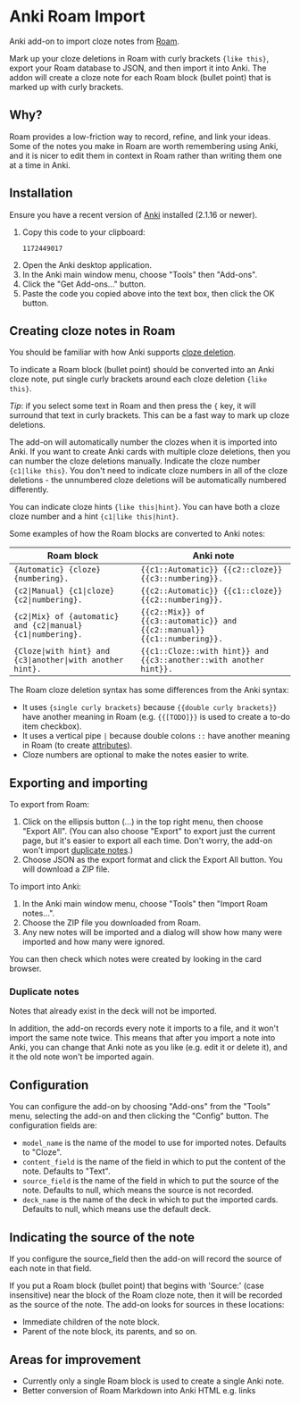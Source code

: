 # Anki Roam Import

Anki add-on to import cloze notes from [Roam](https://roamresearch.com/).

Mark up your cloze deletions in Roam with curly brackets `{like this}`, export
your Roam database to JSON, and then import it into Anki. The addon will create
a cloze note for each Roam block (bullet point) that is marked up with curly
brackets.

## Why?

Roam provides a low-friction way to record, refine, and link your ideas.
Some of the notes you make in Roam are worth remembering using Anki,
and it is nicer to edit them in context in Roam rather than writing them one at a time in Anki.

## Installation

Ensure you have a recent version of [Anki](https://apps.ankiweb.net/) installed
(2.1.16 or newer).

1. Copy this code to your clipboard:
   ```
   1172449017
   ```
2. Open the Anki desktop application.
3. In the Anki main window menu, choose "Tools" then "Add-ons".
4. Click the "Get Add-ons..." button.
5. Paste the code you copied above into the text box, then click the OK button.

## Creating cloze notes in Roam

You should be familiar with how Anki supports
[cloze deletion](https://apps.ankiweb.net/docs/manual.html#cloze-deletion).

To indicate a Roam block (bullet point) should be converted into an Anki cloze
note, put single curly brackets around each cloze deletion `{like this}`.

*Tip*: if you select some text in Roam and then press the `{` key, it will
surround that text in curly brackets. This can be a fast way to mark up cloze
deletions.
 
The add-on will automatically number the clozes when it is imported into Anki.
If you want to create Anki cards with multiple cloze deletions, then you can
number the cloze deletions manually. Indicate the cloze number
`{c1|like this}`. You don't need to indicate cloze numbers in all of the cloze
deletions - the unnumbered cloze deletions will be automatically numbered
differently.

You can indicate cloze hints `{like this|hint}`. You can have both a cloze
cloze number and a hint `{c1|like this|hint}`.

Some examples of how the Roam blocks are converted to Anki notes:

Roam block | Anki note
---------- | -------------
`{Automatic} {cloze} {numbering}.` | `{{c1::Automatic}} {{c2::cloze}} {{c3::numbering}}.`
`{c2\|Manual} {c1\|cloze} {c2\|numbering}.` | `{{c2::Automatic}} {{c1::cloze}} {{c2::numbering}}.`
`{c2\|Mix} of {automatic} and {c2\|manual} {c1\|numbering}.` | `{{c2::Mix}} of {{c3::automatic}} and {{c2::manual}} {{c1::numbering}}.`
`{Cloze\|with hint} and {c3\|another\|with another hint}.` | `{{c1::Cloze::with hint}} and {{c3::another::with another hint}}.`

The Roam cloze deletion syntax has some differences from the Anki syntax:

* It uses `{single curly brackets}` because `{{double curly brackets}}` have
  another meaning in Roam (e.g. `{{[TODO]}}` is used to create a to-do item
  checkbox).
* It uses a vertical pipe `|` because double colons `::` have another meaning in
  Roam (to create
  [attributes](https://roamresearch.com/#/v8/help/page/LJOc7nRiO)).
* Cloze numbers are optional to make the notes easier to write.

## Exporting and importing

To export from Roam:

1. Click on the ellipsis button (...) in the top right menu, then choose
   "Export All". (You can also choose "Export" to export just the current page,
   but it's easier to export all each time. Don't worry, the add-on won't import
   [duplicate notes](#duplicate-notes).)
2. Choose JSON as the export format and click the Export All button.
   You will download a ZIP file.
   
To import into Anki:

1. In the Anki main window menu, choose "Tools" then "Import Roam notes...".
2. Choose the ZIP file you downloaded from Roam.
3. Any new notes will be imported and a dialog will show how many were imported
   and how many were ignored.

You can then check which notes were created by looking in the card browser.

### Duplicate notes

Notes that already exist in the deck will not be imported.

In addition, the add-on records every note it imports to a file,
and it won't import the same note twice.
This means that after you import a note into Anki,
you can change that Anki note as you like (e.g. edit it or delete it),
and it the old note won't be imported again.


## Configuration

You can configure the add-on by choosing "Add-ons" from the "Tools" menu,
selecting the add-on and then clicking the "Config" button. The configuration
fields are:

* `model_name` is the name of the model to use for imported notes. Defaults to
  "Cloze".
* `content_field` is the name of the field in which to put the content of the
  note. Defaults to "Text".
* `source_field` is the name of the field in which to put the source of the note.
  Defaults to null, which means the source is not recorded.
* `deck_name` is the name of the deck in which to put the imported cards.
  Defaults to null, which means use the default deck.

## Indicating the source of the note

If you configure the source_field
then the add-on will record the source of each note in that field.

If you put a Roam block (bullet point) that begins with 'Source:' (case insensitive)
near the block of the Roam cloze note, then it will be recorded as the source of
the note. The add-on looks for sources in these locations:
* Immediate children of the note block.
* Parent of the note block, its parents, and so on.


## Areas for improvement

* Currently only a single Roam block is used to create a single Anki note.
* Better conversion of Roam Markdown into Anki HTML e.g. links

